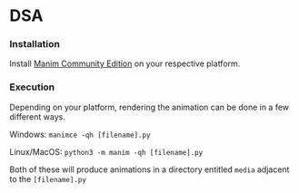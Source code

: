 # DSA

### Installation

Install [Manim Community Edition](https://docs.manim.community/en/stable/installation.html#local-installation) on your respective platform.

### Execution

Depending on your platform, rendering the animation can be done in a few different ways.

Windows: `manimce -qh [filename].py`

Linux/MacOS: `python3 -m manim -qh [filename].py`

Both of these will produce animations in a directory entitled `media` adjacent to the `[filename].py`

